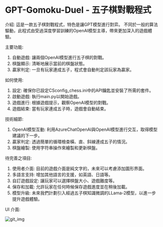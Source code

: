# GPT-Gomoku-Duel - 五子棋對戰程式
介紹: 這是一款五子棋對戰程式，特色是讓GPT模型進行對弈。
不同於一般的算法驅動，此程式由受過深度學習訓練的OpenAI模型主導，帶來更加深入的遊戲體驗。

主要功能:
1. 自動遊戲: 讓兩個OpenAI模型進行五子棋的對戰。
2. 棋盤顯示: 清晰地展示當前的棋盤狀態。
3. 贏家判定: 一旦有玩家連成五子，程式會自動判定該玩家為贏家。

如何使用:
1. 設定: 確保你已設定CSconfig_chess.ini中的API鑰匙並安裝了所需的套件。
2. 啟動遊戲: 執行main.py以開始遊戲。
3. 遊戲進行: 根據遊戲提示，觀察OpenAI模型的對戰。
4. 遊戲結束: 當有玩家連成五子時，遊戲會自動結束。

技術細節:
1. OpenAI模型互動: 利用AzureChatOpenAI與OpenAI模型進行交互，取得模型建議的下一步。
2. 贏家判定: 透過簡單的循環檢查橫、直、斜線連成五子的情況。
3. 棋盤繪製: 使用字符串操作來繪製和更新棋盤。

待完善之項目:
1. 使用者介面: 目前的遊戲介面是純文字的，未來可以考慮添加圖形界面。
2. 多語言支持: 增加其他語言的支援，如英語、日語等。
3. 自訂遊戲設定: 讓玩家可以選擇棋盤大小、遊戲難度等。
4. 保存和加載: 允許玩家在任何時候保存遊戲進度並在稍後加載。
5. 模型升級: 未來我們計劃引入經過五子棋知識微調的LLama-2模型，以進一步提升遊戲體驗。

UI 介面:

![git_img](https://github.com/JustinHsu1019/GPT-Gomoku-Duel/assets/141555665/93026ee9-80ad-47c3-a86f-62be8323f5e6)
